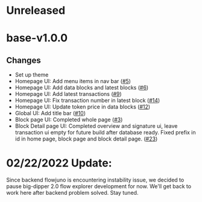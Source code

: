 # Unreleased

# base-v1.0.0

## Changes

- Set up theme
- Homepage UI: Add menu items in nav bar ([\#5](https://github.com/forbole/big-dipper-2.0-flow/issues/5))
- Homepage UI: Add data blocks and latest blocks ([\#6](https://github.com/forbole/big-dipper-2.0-flow/issues/6))
- Homepage UI: Add latest transactions ([\#9](https://github.com/forbole/big-dipper-2.0-flow/issues/9))
- Homepage UI: Fix transaction number in latest block ([\#14](https://github.com/forbole/big-dipper-2.0-flow/issues/14))
- Homepage UI: Update token price in data blocks ([\#12](https://github.com/forbole/big-dipper-2.0-flow/issues/12))
- Global UI: Add title bar ([\#10](https://github.com/forbole/big-dipper-2.0-flow/issues/10))
- Block page UI: Completed whole page ([\#3](https://github.com/forbole/big-dipper-2.0-flow/issues/3))
- Block Detail page UI: Completed overview and signature ui, leave transaction ui empty for future build after database ready. Fixed prefix in id in home page, block page and block detail page. ([\#23](https://github.com/forbole/big-dipper-2.0-flow/issues/23))

# 02/22/2022 Update:

Since backend flowjuno is encountering instability issue, we decided to pause big-dipper 2.0 flow explorer development for now. We'll get back to work here after backend problem solved. Stay tuned.
